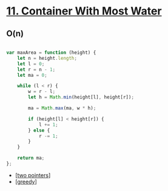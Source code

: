 # [11. Container With Most Water](https://leetcode.com/problems/container-with-most-water/)
## O(n)

```js

var maxArea = function (height) {
    let n = height.length;
    let l = 0;
    let r = n - 1;
    let ma = 0;

    while (l < r) {
        w = r - l;
        let h = Math.min(height[l], height[r]);

        ma = Math.max(ma, w * h);

        if (height[l] < height[r]) {
            l += 1;
        } else {
            r -= 1;
        }
    }

    return ma;
};


```

- [[two pointers]]
- [[greedy]]


[//begin]: # "Autogenerated link references for markdown compatibility"
[two pointers]: <../../patterns/two pointers> "two pointers"
[greedy]: ../../patterns/greedy "greedy"
[//end]: # "Autogenerated link references"